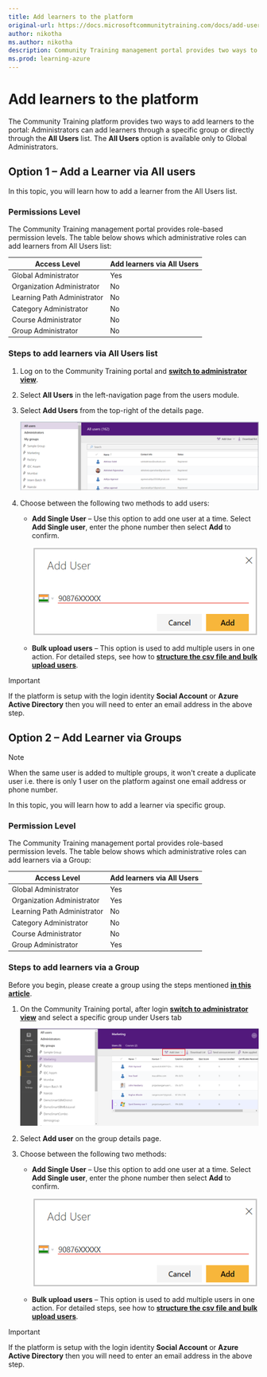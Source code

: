 ```yaml
---
title: Add learners to the platform
original-url: https://docs.microsoftcommunitytraining.com/docs/add-users-to-the-portal-1
author: nikotha
ms.author: nikotha
description: Community Training management portal provides two ways to add learners to the portal.
ms.prod: learning-azure
---
```


# Add learners to the platform

The Community Training platform provides two ways to add learners to the portal: Administrators can add learners through a specific group or directly through the **All Users** list. The **All Users** option is available only to Global Administrators.
  
## Option 1 – Add a Learner via All users

In this topic, you will learn how to add a learner from the All Users list.
  
### Permissions Level

The Community Training management portal provides role-based permission levels. The table below shows which administrative roles can add learners from All Users list:

| Access Level | Add learners via All Users |
| --- | --- |
| Global Administrator | Yes |
| Organization Administrator | No |
| Learning Path Administrator | No |
| Category Administrator | No |
| Course Administrator | No |
| Group Administrator | No |

### Steps to add learners via All Users list

1. Log on to the Community Training portal and [**switch to administrator view**](../../get-started/step-by-step-configuration-guide.md#step-2--switch-to-administrator-view-of-the-portal).

1. Select **All Users** in the left-navigation page from the users module.

1. Select **Add Users** from the top-right of the details page.

    ![Image of all users main screen.](../../media/All%20users%20main%20screen.png)

1. Choose between the following two methods to add users:

    - **Add Single User** – Use this option to add one user at a time. Select **Add Single user**, enter the phone number then select **Add** to confirm.

        ![Add single user by phone number.](../../media/Add%20single%20user%20one.png)

    - **Bulk upload users** – This option is used to add multiple users in one action. For detailed steps, see how to [**structure the csv file and bulk upload users**](../organize-users/add-multiple-users-to-the-group.md).

> [!IMPORTANT]
> If the platform is setup with the login identity **Social Account** or **Azure Active Directory** then you will need to enter an email address in the above step.

## Option 2 – Add Learner via Groups

> [!NOTE]
> When the same user is added to multiple groups, it won't create a duplicate user i.e. there is only 1 user on the platform against one email address or phone number.

In this topic, you will learn how to add a learner via specific group.

### Permission Level

The Community Training management portal provides role-based permission levels. The table below shows which administrative roles can add learners via a Group:

| Access Level | Add learners via All Users |
| --- | --- |
| Global Administrator | Yes |
| Organization Administrator | Yes |
| Learning Path Administrator | No |
| Category Administrator | No |
| Course Administrator | No |
| Group Administrator | Yes |

### Steps to add learners via a Group

Before you begin, please create a group using the steps mentioned [**in this article**](./../organize-users/create-a-new-group.md).

1. On the Community Training portal, after login [**switch to administrator view**](../../get-started/step-by-step-configuration-guide.md#step-2--switch-to-administrator-view-of-the-portal) and select a specific group under Users tab

    ![Image of Group Users showing Add User option.](../../media/image%2856%29.png)

1. Select **Add user** on the group details page.

1. Choose between the following two methods:
    - **Add Single User** – Use this option to add one user at a time. Select **Add Single user**, enter the phone number then select **Add** to confirm.

        ![Add user by phonr number.](../../media/Add%20single%20user%20one.png)

    - **Bulk upload users** – This option is used to add multiple users in one action. For detailed steps, see how to [**structure the csv file and bulk upload users**](../organize-users/add-multiple-users-to-the-group.md).

> [!IMPORTANT]
> If the platform is setup with the login identity **Social Account** or **Azure Active Directory** then you will need to enter an email address in the above step.
